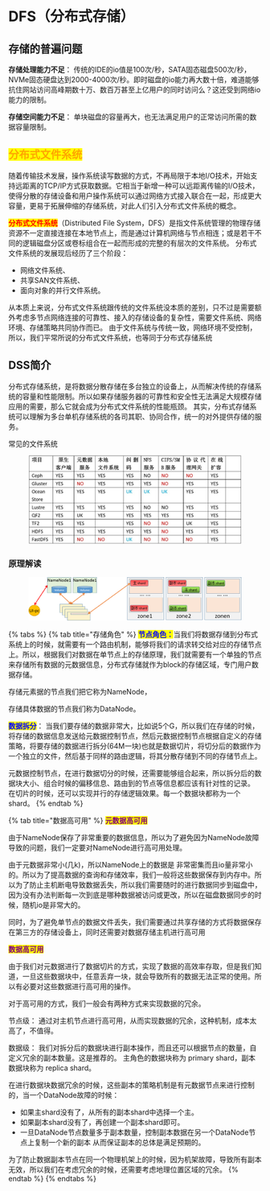 # DFS（分布式存储）

## **存储的普遍问题**

**存储处理能力不足**： 传统的IDE的io值是100次/秒，SATA固态磁盘500次/秒，NVMe固态硬盘达到2000-4000次/秒。即时磁盘的io能力再大数十倍，难道能够抗住网站访问高峰期数十万、数百万甚至上亿用户的同时访问么？这还受到网络io能力的限制。

**存储空间能力不足**： 单块磁盘的容量再大，也无法满足用户的正常访问所需的数据容量限制。

## <mark style="color:orange;">分布式文件系统</mark>

随着传输技术发展，操作系统读写数据的方式，不再局限于本地I/O技术，开始支持远距离的TCP/IP方式获取数据。它相当于新增一种可以远距离传输的I/O技术，使得分散的存储设备和用户操作系统可以通过网络方式接入联合在一起，形成更大容量，更易于拓展伸缩的存储系统，对此人们引入分布式文件系统的概念。

<mark style="color:red;">**分布式文件系统**</mark>（Distributed File System，DFS）是指文件系统管理的物理存储资源不一定直接连接在本地节点上，而是通过计算机网络与节点相连；或是若干不同的逻辑磁盘分区或卷标组合在一起而形成的完整的有层次的文件系统。 分布式文件系统的发展现后经历了三个阶段：

* 网络文件系统、
* 共享SAN文件系统、
* 面向对象的并行文件系统。

从本质上来说，分布式文件系统跟传统的文件系统没本质的差别，只不过是需要额外考虑多节点网络连接的可靠性、接入的存储设备的复杂性，需要文件系统、网络环境、存储策略共同协作而已。 由于文件系统与传统一致，网络环境不受控制，所以，我们平常所说的分布式文件系统，也等同于分布式存储系统

## DSS简介

分布式存储系统，是将数据分散存储在多台独立的设备上，从而解决传统的存储系统的容量和性能限制。所以如果存储服务器的可靠性和安全性无法满足大规模存储应用的需要，那么它就会成为分布式文件系统的性能瓶颈。 其实，分布式存储系统可以理解为多台单机存储系统的各司其职、协同合作，统一的对外提供存储的服务。

常见的文件系统

<figure><img src="../../.gitbook/assets/image.png" alt=""><figcaption></figcaption></figure>

### 原理解读

<figure><img src="../../.gitbook/assets/image (1).png" alt=""><figcaption></figcaption></figure>



{% tabs %}
{% tab title="存储角色" %}
<mark style="color:blue;">**节点角色：**</mark>当我们将数据存储到分布式系统上的时候，就需要有一个路由机制，能够将我们的请求转交给对应的存储节点上。所以，根据我们对数据在单节点上的存储原理，我们就需要有一个单独的节点来存储所有数据的元数据信息，分布式存储就作为block的存储区域，专门用户数据存储。

&#x20;存储元素据的节点我们把它称为NameNode，

存储具体数据的节点我们称为DataNode。

<mark style="color:blue;">**数据拆分**</mark>： 当我们要存储的数据非常大，比如说5个G，所以我们在存储的时候，将存储的数据信息发送给元数据控制节点，然后元数据控制节点根据自定义的存储策略，将要存储的数据进行拆分(64M一块)也就是数据切片，将切分后的数据作为一个独立的文件，然后基于同样的路由逻辑，将其分散存储到不同的存储节点上。&#x20;

元数据控制节点，在进行数据切分的时候，还需要能够组合起来，所以拆分后的数据块大小、组合时候的偏移信息、路由到的节点等信息都应该有针对性的记录。 在切片的时候，还可以实现并行的存储逻辑效果。每一个数据块都称为一个shard。
{% endtab %}

{% tab title="数据高可用" %}
<mark style="color:purple;">**元数据高可用**</mark>&#x20;

由于NameNode保存了非常重要的数据信息，所以为了避免因为NameNode故障导致的问题，我们一定要对NameNode进行高可用处理。

&#x20;由于元数据非常小(几k)，所以NameNode上的数据是 非常密集而且io量非常小的。所以为了提高数据的查询和存储效率，我们一般将这些数据保存到内存中。所以为了防止主机断电导致数据丢失，所以我们需要随时的进行数据同步到磁盘中，因为没有办法判断每一次到底是哪种数据被访问或更改，所以在磁盘数据同步的时候，随机io是非常大的。&#x20;

同时，为了避免单节点的数据文件丢失，我们需要通过共享存储的方式将数据保存在第三方的存储设备上，同时还需要对数据存储主机进行高可用

<mark style="color:purple;">**数据高可用**</mark>&#x20;

由于我们对元数据进行了数据切片的方式，实现了数据的高效率存取，但是我们知道，一旦这些数据块中，任意丢弃一块，就会导致所有的数据无法正常的使用。所以有必要对这些数据进行高可用的操作。

对于高可用的方式，我们一般会有两种方式来实现数据的冗余。&#x20;

节点级： 通过对主机节点进行高可用，从而实现数据的冗余，这种机制，成本太高了，不值得。&#x20;

数据级： 我们对拆分后的数据块进行副本操作，而且还可以根据节点的数量，自定义冗余的副本数量。这是推荐的。 主角色的数据块称为 primary shard，副本数据块称为 replica shard。

在进行数据块数据冗余的时候，这些副本的策略机制是有元数据节点来进行控制的，当一个DataNode故障的时候：&#x20;

* 如果主shard没有了，从所有的副本shard中选择一个主。&#x20;
* 如果副本shard没有了，再创建一个副本shard即可。&#x20;
* 一旦DataNode节点数量多于副本数量，控制副本数据在另一个DataNode节点上复制一个新的副本 从而保证副本的总体是满足预期的。

为了防止数据副本节点在同一个物理机架上的时候，因为机架故障，导致所有副本无效，所以我们在考虑冗余的时候，还需要考虑地理位置区域的冗余。
{% endtab %}
{% endtabs %}





####

